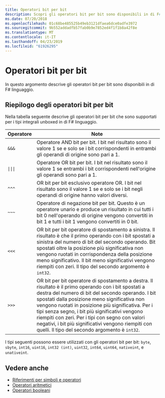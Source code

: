 ```yaml
---
title: Operatori bit per bit
description: Scopri gli operatori bit per bit sono disponibili in di F# linguaggio di programmazione.
ms.date: 07/20/2018
ms.openlocfilehash: 01c68be485525b49eb3121dfaea6dce0adfe3972
ms.sourcegitcommit: 9b552addadfb57fab0b9e7852ed4f1f1b8a42f8e
ms.translationtype: MT
ms.contentlocale: it-IT
ms.lasthandoff: 04/23/2019
ms.locfileid: "61926295"
---
```

# <a name="bitwise-operators"></a>Operatori bit per bit

In questo argomento descrive gli operatori bit per bit sono disponibili in di F# linguaggio.

## <a name="summary-of-bitwise-operators"></a>Riepilogo degli operatori bit per bit

Nella tabella seguente descrive gli operatori bit per bit che sono supportati per i tipi integrali unboxed in di F# linguaggio.

|Operatore|Note|
|--------|-----|
|`&&&`|Operatore AND bit per bit. I bit nel risultato sono il valore 1 se e solo se i bit corrispondenti in entrambi gli operandi di origine sono pari a 1.|
|<code>&#124;&#124;&#124;</code>|Operatore OR bit per bit. I bit nel risultato sono il valore 1 se entrambi i bit corrispondenti nell'origine gli operandi sono pari a 1.|
|`^^^`|OR bit per bit esclusivo operatore OR. I bit nel risultato sono il valore 1 se e solo se i bit negli operandi di origine hanno valori diversi.|
|`~~~`|Operatore di negazione bit per bit. Questo è un operatore unario e produce un risultato in cui tutti i bit 0 nell'operando di origine vengono convertiti in bit 1 e tutti i bit 1 vengono convertiti in 0 bit.|
|`<<<`|OR bit per bit operatore di spostamento a sinistra. Il risultato è che il primo operando con i bit spostati a sinistra del numero di bit del secondo operando. Bit spostati oltre la posizione più significativa non vengono ruotati in corrispondenza della posizione meno significativo. Il bit meno significativi vengono riempiti con zeri. Il tipo del secondo argomento è `int32`.|
|`>>>`|OR bit per bit operatore di spostamento a destra. Il risultato è il primo operando con i bit spostati a destra del numero di bit del secondo operando. I bit spostati dalla posizione meno significativa non vengono ruotati in posizione più significativa. Per i tipi senza segno, i bit più significativi vengono riempiti con zeri. Per i tipi con segno con valori negativi, i bit più significativi vengono riempiti con quelli. Il tipo del secondo argomento è `int32`.|

I tipi seguenti possono essere utilizzati con gli operatori bit per bit: `byte`, `sbyte`, `int16`, `uint16`, `int32 (int)`, `uint32`, `int64`, `uint64`, `nativeint`, e `unativeint`.

## <a name="see-also"></a>Vedere anche

- [Riferimenti per simboli e operatori](index.md)
- [Operatori aritmetici](arithmetic-operators.md)
- [Operatori booleani](boolean-operators.md)